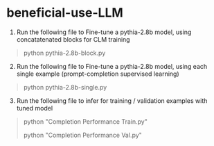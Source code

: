 # beneficial-use-LLM

1. Run the following file to Fine-tune a pythia-2.8b model, using concatatenated blocks for CLM training
> python pythia-2.8b-block.py

2. Run the following file to Fine-tune a pythia-2.8b model, using each single example (prompt-completion supervised learning)
> python pythia-2.8b-single.py
 
3. Run the following file to infer for training / validation examples with tuned model
> python "Completion Performance Train.py"
> 
> python "Completion Performance Val.py"
